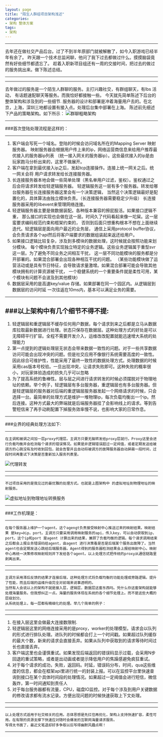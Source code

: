 ```yaml
---
layout: page
title: "陌生人群组项目架构浅述"
categories:
- 架构 整体方案 
tags:
- 架构
---
```




----

   去年还在做社交产品后台。过了不到半年原部门就被解散了，如今入职游戏已经半年有余了。
昨天跟一个技术总监闲聊，他问了我下过去都做过什么。摸摸脑袋竟然有好些细节都遗忘了。
趁着入职新项目组还有一周的交接时间，把过去的做过的服务挑出来。做下陈述总结。


----

----
   去年做过的服务是一个陌生人群聊的服务。主打兴趣社交，有群组聊天，有lbs 活动，
有话题速配聊天等服务。而我恰好都接触一些。 今天就先简单陈述下后台的整体架构和涉及到的一些细节.
服务器的设计和部署是冲着海量用户去的。在北京，上海，深圳三地都设置有接入点。处理后台集中部署在上海。
陈述前先细述下产品的策略架构。如下所示：
![群聊粗略架构](http://7xp7tl.com1.z0.glb.clouddn.com/微群组服务器大略架构.png)


----




###首次登陆处理流程是这样的：

----
1.  客户端会写死一个域名。登陆的时候会访问域名所在的Mapping Server 映射服务器。
映射服务器会根据用户传上来的ip，网络运营商信息来给用户推荐最优接入的服务器ip列表
（统一接入网关的服务器ip）。这些最优接入的ip是由玩家跑马分析出来的，这里不做展开。
2. 客户端在拿到最优接入ip之后，发起tcp连接操作。连接上统一网关之后。统一网关会将
用户请求转发给长连接服务器。  
3. 长连接服务器本地会做一些简单处理（黑名单用户过滤，鉴权）。鉴权通过之后会将请求转发给轻逻辑服务器。
轻逻辑服务这一层有多个服务器。转发给哪台服务器在长连接服务器这里会有一个决策逻辑，
当然这个决策逻辑最好是配置化的，具体算法由独立模块负责。（长连接服务器需要稳定少升级）
长连接服务器采用的libevent来管理网络连接。
4. 轻逻辑服务器主要是做数据装配。各种版本兼容的擦屁股活。如果接口逻辑不重，
那么接口的实现也会做在这一层。时间久了代码看起来像一坨屎。这一层蛮要求编码规范约束和框架约束的，
否则到后面只想重构根本不想在上面继续迭代。轻逻辑层是面向用户最近的业务层，
通信上采用protocol  buffer协议，会负责请求各个api然后将客户端要求的数据组装起来返还给用户。
5. 如果接口逻辑比较复杂，涉及到多模块的数据处理，这时候就会按照功能来划分模块。
每个模块负责实现独立特定的业务逻辑。这些业务逻辑属于重型svr这一层。为了避免不同业务之间相互干扰，
这一层不同功能模块的服务都是分开部署的。如果混合部署会出现各种相互干扰的问题。
（某些功能模块做了运营活动或是具有节日特征，会导致请求量激增。如果混合部署可能会导致其他模块拥有的计算资源被干扰，
一个稳健系统的一个重要条件就是柔性可用，某个模块有问题不会波及到其他模块）
6. 数据层采用的是高速key/value 存储。如果部署在同一个园区内。从逻辑层到数据层的访问时延 一次往返在10ms内，基本可以满足业务的需要。
----


###以上架构中有几个细节不得不提:
----
1. 轻逻辑层和重逻辑层不缓存任何用户数据，每个请求到来之后都是立马从数据库拉取最新数据进行处理。状态只保存在数据层。这种处理方式的好处是可以无障碍平行扩容。全程不需要开发介入，运维改改配置就能迅速增大系统的处理能力
2. 第一点提到的逻辑处理层无状态会带来数据一致性的问题。对于一些共享数据访问可能会出现冲突的问题。但是社交应用不像银行系统需要高度的一致性。因此综合可维护性，性能采用了最终一致性的数据处理方式。处理数据的时候采用cas版本号校验。一旦出现冲突，让请求失败即可。这种失败的概率很小，对玩家体验造成的损失几乎可以忽略
3. 为了提高系统的鲁棒性。层与层之间进行请求转发的时候必须摆脱对于物理地址的依赖。举个例子，轻逻辑层有多台服务器，重逻辑层也有多台服务器。但是轻逻辑层的服务器对后端的重逻辑层服务器发起一个网络请求的时候，只会选择一台。最简单的处理方式是维护一堆物理ip，每次负载均衡出一个ip。然后连接。这种方式最大的弊端就是后端服务器挂了会影响线上的请求。等到告警短信来了再手动刷配置下掉服务效率慢不说，也影响大家的日常作息。
 

----

###业界的经典处理方法如下:


----
    在主调和被调之间加一层proxy代理层。主调方只要无脑转发给proxy层就行。Proxy这里会进行负载均衡并会检测每个请求的错误情况。如果是非逻辑错误超过一定阀值，或者定期发送给被调方的心跳没有及时收到回包，就会告警并且自动将被调方的故障服务器自动屏蔽一段时间，过段时间再重试下决策是否重新加入服务列表里。
![代理转发](http://7xp7tl.com1.z0.glb.clouddn.com/proxy.PNG)




----



----
    不过项目采用的是我见过的最优雅的处理方式。也就是上图架构中 的虚拟地址到物理地址的映射服务。
![虚拟地址到物理地址转换服务](http://7xp7tl.com1.z0.glb.clouddn.com/L.PNG)



----
###工作机理是：

----
    在每个服务器上维护一个agent。这个agengt负责接受映射中心推送过来的映射结果。映射结果 是key=》ip，port。主调方只要采用调用映射服务的api，传入key，可以自动获取到ip，port。这个ip和port 是agent 计算出来的结果，兼顾了负载均衡的逻辑。每个请求调用结束之后都会上报业务错误码给agent，由agent 进行决策看是否是后端某个服务出故障了。当然agent也会定期发送心跳给后端服务器。Agent得到的服务器检测结果会上报给映射中心。映射中心再统一决策修改映射规则并下发给各个agent。以上处理方式把传统的proxy从通信链路里剥离出来。
----



----
    主调方采用滞后反馈的结果才连接后端，这种处理方式将负载均衡的功能处理成旁路逻辑。提升了性能，而且后端的运维升级完全对前端来说事透明的。
    当然有人会说以上的架构不就是接入层，逻辑层，数据层这套东西吗。凭什么你这套架构就能够处理海量服务。但我想纠正一点。海量的服务体现在系统的各个细节处理上。而不是这些大概的层级划分。
    从系统处理上，每一层都有精细化的处理。举几个简单的例子：
----


----
1. 在接入层这里会做最大连接数限制.
2. 轻逻辑层这里的网络连接采用的是proxy，worker的处理模型。请求会以队列的形式进行排队处理。进队列的时候都会打上一个时间戳。如果超过队列缓存的最大个数，新来的请求会直接丢弃。如果从队列中获取到的请求等待时间过长也直接丢弃。
3. 客户端这里也会谨慎重试。如果发现后端返回的错误码显示过载，会采用N步回退的重试策略，或者是出动画或者提示降低用户的焦躁感避免疯狂重试。
4. 对于每个请求的成功，失败，返回码。时延，错误码分布，时间，qua这些维度的信息，都会在框架api里进行统一的封装上报。可以在监控平台里快速查询到接口在某个具体时间段的处理情况。如果超过一定阀值会进行短信，微信轰炸，第一时间通知到责任人
5. 对于每台服务器都有流量，CPU，磁盘IO监控。对于每个涉及到用户关键数据的修改请求都有流水记录。方便出现问题的时候快速获取上下文处理。

----

----
    以上处理方式适用于社交相关的应用。总体思想是先扛住再优化，架构上支持快速扩容，柔性可用。在有限的资源支撑下快速应对随时会爆发的互联网海量请求服务。
    写得太书面了，最近文笔退却好多争取以后写得幽默风趣点啊！
----

